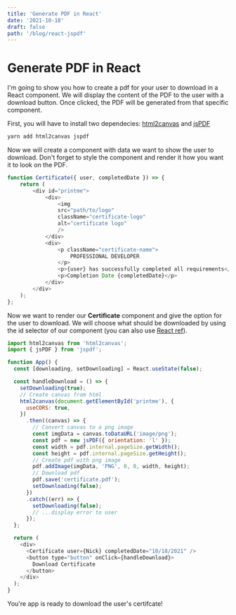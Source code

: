 ```yaml
---
title: 'Generate PDF in React'
date: '2021-10-18'
draft: false
path: '/blog/react-jspdf'
---
```


# Generate PDF in React

I'm going to show you how to create a pdf for your user to download in a React component. We will
display the content of the PDF to the user with a download button. Once clicked, the PDF will
be generated from that specific component.

First, you will have to install two dependecies: [html2canvas](https://github.com/niklasvh/html2canvas) and [jsPDF](https://github.com/parallax/jsPDF)

```js
yarn add html2canvas jspdf
```

Now we will create a component with data we want to show the user to download. Don't forget to style the component and render it
how you want it to look on the PDF.

```js
function Certificate({ user, completedDate }) => {
    return (
        <div id="printme">
            <div>
                <img
                src="path/to/logo"
                className="certificate-logo"
                alt="certificate logo"
                />
            </div>
            <div>
                <p className="certificate-name">
                    PROFESSIONAL DEVELOPER
                </p>
                <p>{user} has successfully completed all requirements</p>
                <p>Completion Date {completedDate}</p>
            </div>
        </div>
    );
};
```

Now we want to render our **Certificate** component and give the option for the user to download. We will choose what should be downloaded
by using the id selector of our component (you can also use [React ref](https://reactjs.org/docs/refs-and-the-dom.html)).

```js
import html2canvas from 'html2canvas';
import { jsPDF } from 'jspdf';

function App() {
  const [downloading, setDownloading] = React.useState(false);

  const handleDownload = () => {
    setDownloading(true);
    // Create canvas from html
    html2canvas(document.getElementById('printme'), {
      useCORS: true,
    })
      .then((canvas) => {
        // Convert canvas to a png image
        const imgData = canvas.toDataURL('image/png');
        const pdf = new jsPDF({ orientation: 'l' });
        const width = pdf.internal.pageSize.getWidth();
        const height = pdf.internal.pageSize.getHeight();
        // Create pdf with png image
        pdf.addImage(imgData, 'PNG', 0, 0, width, height);
        // Download pdf
        pdf.save('certificate.pdf');
        setDownloading(false);
      })
      .catch((err) => {
        setDownloading(false);
        // ...display error to user
      });
  };

  return (
    <div>
      <Certificate user={Nick} completedDate="10/18/2021" />
      <button type="button" onClick={handleDownload}>
        Download Certificate
      </button>
    </div>
  );
}
```

You're app is ready to download the user's certifcate!
